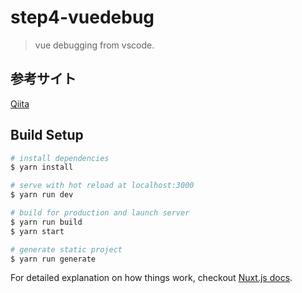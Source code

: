 # step4-vuedebug

> vue debugging from vscode.

## 参考サイト
[Qiita](https://qiita.com/idani/items/ac638d5a0786aaefb8cf)


## Build Setup

``` bash
# install dependencies
$ yarn install

# serve with hot reload at localhost:3000
$ yarn run dev

# build for production and launch server
$ yarn run build
$ yarn start

# generate static project
$ yarn run generate
```

For detailed explanation on how things work, checkout [Nuxt.js docs](https://nuxtjs.org).
